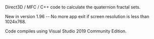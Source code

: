 Direct3D / MFC / C++ code to calculate the quaternion fractal sets.

New in version 1.96 -- No more app exit if screen resolution is less than 1024x768.

Code compiles using Visual Studio 2019 Community Edition.






